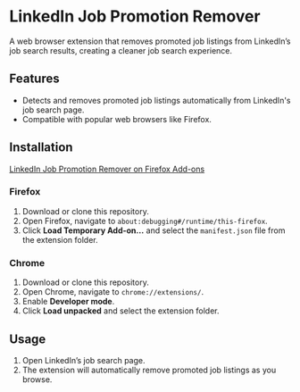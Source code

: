
# LinkedIn Job Promotion Remover

A web browser extension that removes promoted job listings from LinkedIn’s job search results, creating a cleaner job search experience.

## Features
- Detects and removes promoted job listings automatically from LinkedIn's job search page.
- Compatible with popular web browsers like Firefox.

## Installation

[LinkedIn Job Promotion Remover on Firefox Add-ons](https://addons.mozilla.org/en-US/firefox/addon/linkedin-promotion-remover/)

### Firefox
1. Download or clone this repository.
2. Open Firefox, navigate to `about:debugging#/runtime/this-firefox`.
3. Click **Load Temporary Add-on…** and select the `manifest.json` file from the extension folder.

### Chrome
1. Download or clone this repository.
2. Open Chrome, navigate to `chrome://extensions/`.
3. Enable **Developer mode**.
4. Click **Load unpacked** and select the extension folder.

## Usage
1. Open LinkedIn’s job search page.
2. The extension will automatically remove promoted job listings as you browse.

